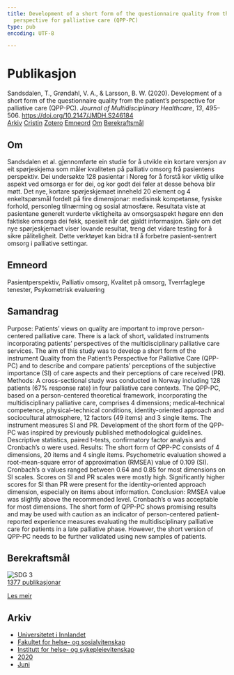 ```yaml
---
title: Development of a short form of the questionnaire quality from the patient’s
  perspective for palliative care (QPP-PC)
type: pub
encoding: UTF-8

---
```

<h1>Publikasjon</h1>
<article id="csl-bib-container-U2U2ZCNF" class="csl-bib-container">
  <div class="csl-bib-body"> <div class="csl-entry">Sandsdalen, T., Grøndahl, V. A., &#38; Larsson, B. W. (2020). Development of a short form of the questionnaire quality from the patient’s perspective for palliative care (QPP-PC). <i>Journal of Multidisciplinary Healthcare</i>, <i>13</i>, 495–506. <a href="https://doi.org/10.2147/JMDH.S246184">https://doi.org/10.2147/JMDH.S246184</a></div> </div>
  <div class="csl-bib-buttons">
    <a href="#taxonomy-article-U2U2ZCNF" alt="archive" class="csl-bib-button">Arkiv</a>
    <a href="https://app.cristin.no/results/show.jsf?id=1815141" alt="Cristin" class="csl-bib-button">Cristin</a>
    <a href="http://zotero.org/groups/5881554/items/U2U2ZCNF" alt="Zotero" class="csl-bib-button">Zotero</a>
    <a href="#keywords-article-U2U2ZCNF" alt="keywords" class="csl-bib-button">Emneord</a>
    <a href="#about-article-U2U2ZCNF" alt="about_pub" class="csl-bib-button">Om</a>
    <a href="#sdg-article-U2U2ZCNF" alt="sdg" class="csl-bib-button">Berekraftsmål</a>
  </div>
  <div id="csl-bib-meta-container-U2U2ZCNF"></div>
</article>
<div id="csl-bib-meta-U2U2ZCNF" class="csl-bib-meta">
  <article id="about-article-U2U2ZCNF" class="about_pub-article">
    <h1>Om</h1>
    Sandsdalen et al. gjennomførte ein studie for å utvikle ein kortare versjon av eit spørjeskjema som måler kvaliteten på palliativ omsorg frå pasientens perspektiv. Dei undersøkte 128 pasientar i Noreg for å forstå kor viktig ulike aspekt ved omsorga er for dei, og kor godt dei føler at desse behova blir møtt. Det nye, kortare spørjeskjemaet inneheld 20 element og 4 enkeltspørsmål fordelt på fire dimensjonar: medisinsk kompetanse, fysiske forhold, personleg tilnærming og sosial atmosfære. Resultata viste at pasientane generelt vurderte viktigheita av omsorgsaspekt høgare enn den faktiske omsorga dei fekk, spesielt når det gjaldt informasjon. Sjølv om det nye spørjeskjemaet viser lovande resultat, treng det vidare testing for å sikre påliteligheit. Dette verktøyet kan bidra til å forbetre pasient-sentrert omsorg i palliative settingar.
  </article>
  <article id="keywords-article-U2U2ZCNF" class="keywords-article">
    <h1>Emneord</h1>
    Pasientperspektiv, Palliativ omsorg, Kvalitet på omsorg, Tverrfaglege tenester, Psykometrisk evaluering
  </article>
  <article id="abstract-article-U2U2ZCNF" class="abstract-article">
    <h1>Samandrag</h1>
    Purpose: Patients’ views on quality are important to improve person-centered palliative care. There is a lack of short, validated instruments incorporating patients’ perspectives of the multidisciplinary palliative care services. The aim of this study was to develop a short form of the instrument Quality from the Patient’s Perspective for Palliative Care (QPP-PC) and to describe and compare patients’ perceptions of the subjective importance (SI) of care aspects and their perceptions of care received (PR). 
Methods: A cross-sectional study was conducted in Norway including 128 patients (67% response rate) in four palliative care contexts. The QPP-PC, based on a person-centered theoretical framework, incorporating the multidisciplinary palliative care, comprises 4 dimensions; medical–technical competence, physical–technical conditions, identity-oriented approach and sociocultural atmosphere, 12 factors (49 items) and 3 single items. The instrument measures SI and PR. Development of the short form of the QPP-PC was inspired by previously published methodological guidelines. Descriptive statistics, paired t-tests, confirmatory factor analysis and Cronbach’s α were used. 
Results: The short form of QPP-PC consists of 4 dimensions, 20 items and 4 single items. Psychometric evaluation showed a root-mean-square error of approximation (RMSEA) value of 0.109 (SI). Cronbach’s α values ranged between 0.64 and 0.85 for most dimensions on SI scales. Scores on SI and PR scales were mostly high. Significantly higher scores for SI than PR were present for the identity-oriented approach dimension, especially on items about information. 
Conclusion: RMSEA value was slightly above the recommended level. Cronbach’s α was acceptable for most dimensions. The short form of QPP-PC shows promising results and may be used with caution as an indicator of person-centered patient-reported experience measures evaluating the multidisciplinary palliative care for patients in a late palliative phase. However, the short version of QPP-PC needs to be further validated using new samples of patients.
  </article>
  <article id="sdg-article-U2U2ZCNF" class="sdg-article">
    <h1>Berekraftsmål</h1>
    <div class="sdg-container"><div id="sdg3" class="sdg">
        <img src="{{< params subfolder >}}images/sdg/sdg03_nn.png" class="image" alt="SDG 3">
        <div class="sdg-overlay">
          <a href="{{< params subfolder >}}nn/archive/?sdg=3#archive" class="sdg-publication-count"><span>1377</span> publikasjonar</a>
          <p><a href="https://fn.no/om-fn/fns-baerekraftsmaal/god-helse-og-livskvalitet?lang=nno-NO" class="sdg-read-more">Les meir</a></p>
        </div>
      </div></div>
  </article>
  <article id="taxonomy-article-U2U2ZCNF" class="taxonomy-article">
    <h1>Arkiv</h1>
    <ul>
      <li><a href="{{< params subfolder >}}nn/archive/?key=3DCRN523">Universitetet i Innlandet</a></li>
      <li><a href="{{< params subfolder >}}nn/archive/?key=IDKFS3MX">Fakultet for helse- og sosialvitenskap</a></li>
      <li><a href="{{< params subfolder >}}nn/archive/?key=GTV4ECMZ">Institutt for helse- og sykepleievitenskap</a></li>
      <li><a href="{{< params subfolder >}}nn/archive/?key=LNJIKLR2">2020</a></li>
      <li><a href="{{< params subfolder >}}nn/archive/?key=J53DPWC8">Juni</a></li>
    </ul>
  </article>
</div>
